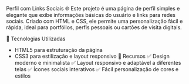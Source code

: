 Perfil com Links Sociais 🌐
Este projeto é uma página de perfil simples e elegante que exibe informações básicas do usuário e links para redes sociais. Criado com HTML e CSS, ele permite uma personalização fácil e rápida, ideal para portfólios, perfis pessoais ou cartões de visita digitais.

🚀 Tecnologias Utilizadas
- HTML5 para estruturação da página
- CSS3 para estilização e layout responsivo
🎯 Recursos
✅ Design moderno e minimalista
✅ Layout responsivo e adaptável a diferentes telas
✅ Ícones sociais interativos
✅ Fácil personalização de cores e estilos
